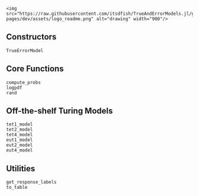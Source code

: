 ```@raw html
<img src="https://raw.githubusercontent.com/itsdfish/TrueAndErrorModels.jl/gh-pages/dev/assets/logo_readme.png" alt="drawing" width="900"/>
```
## Constructors
```@docs
TrueErrorModel
```

## Core Functions

```@docs
compute_probs
logpdf
rand
```

## Off-the-shelf Turing Models
```@docs
tet1_model
tet2_model
tet4_model
eut1_model
eut2_model
eut4_model
```

## Utilities 

```@docs
get_response_labels
to_table
```